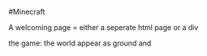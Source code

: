 #Minecraft

A welcoming page = either a seperate html page or a div

the game:
the world appear as ground and 
